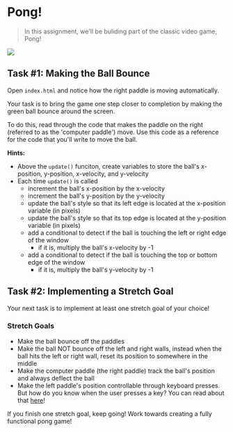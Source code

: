 # Pong!

> In this assignment, we'll be buliding part of the classic video game, Pong!

<img src="https://media1.tenor.com/images/40fac3c55a73e15ef82705ab5d51245d/tenor.gif?itemid=16894549"/>

## Task #1: Making the Ball Bounce

Open `index.html` and notice how the right paddle is moving automatically.

Your task is to bring the game one step closer to completion by making the green
ball bounce around the screen.

To do this, read through the code that makes the paddle on the right (referred to as the 'computer paddle')
move. Use this code as a reference for the code that you'll write to move the ball.

**Hints:**

* Above the `update()` funciton, create variables to store the ball's x-position, y-position, x-velocity, and y-velocity
* Each time `update()` is called
    * increment the ball's x-position by the x-velocity
    * increment the ball's y-position by the y-velocity
    * update the ball's style so that its left edge is located at the x-position variable (in pixels)
    * update the ball's style so that its top edge is located at the y-position variable (in pixels)
    * add a conditional to detect if the ball is touching the left or right edge of the window 
        * if it is, multiply the ball's x-velocity by -1
    * add a conditional to detect if the ball is touching the top or bottom edge of the window
        * if it is, multiply the ball's y-velocity by -1

## Task #2: Implementing a Stretch Goal

Your next task is to implement at least one stretch goal of your choice! 

### Stretch Goals

* Make the ball bounce off the paddles
* Make the ball NOT bounce off the left and right walls, instead when the ball hits the left or right wall,
reset its position to somewhere in the middle
* Make the computer paddle (the right paddle) track the ball's position and always deflect the ball
* Make the left paddle's position controllable through keyboard presses. But how do you know when the user presses a key? You can read about that [here](https://developer.mozilla.org/en-US/docs/Web/API/KeyboardEvent/key)!

If you finish one stretch goal, keep going! Work towards creating a fully functional pong game!
